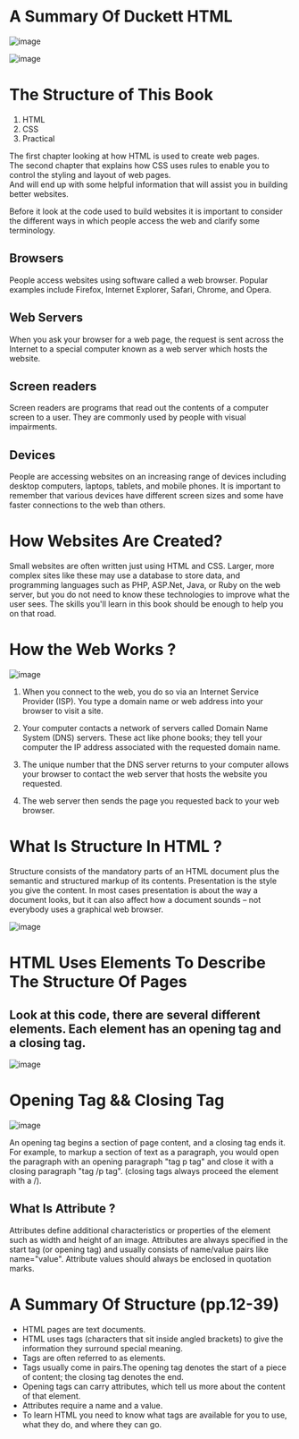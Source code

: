# A Summary Of Duckett HTML 

![image](https://i.redd.it/m14hlniqyfz41.jpg)  

![image](https://emareye.com/mricfiles/uploads/2017/05/Introduction-862x414-2-862x414-min-862x414.png)

# The Structure of This Book
1. HTML
2. CSS
3. Practical

The first chapter looking at how HTML is used to
create web pages.   
The second chapter that explains how CSS
uses rules to enable you to
control the styling and layout
of web pages.  
And will end up with some helpful
information that will assist you in
building better websites.

Before it look at the code used to build
websites it is important to consider the
different ways in which people access the web
and clarify some terminology. 

## Browsers
People access websites using
software called a web browser.
Popular examples include
Firefox, Internet Explorer, Safari,
Chrome, and Opera.
## Web Servers
When you ask your browser for
a web page, the request is sent
across the Internet to a special
computer known as a web
server which hosts the website.
## Screen readers
Screen readers are programs
that read out the contents of a
computer screen to a user. They
are commonly used by people
with visual impairments.
## Devices
People are accessing websites
on an increasing range of devices
including desktop computers,
laptops, tablets, and mobile
phones. It is important to
remember that various devices
have different screen sizes and
some have faster connections to
the web than others.

# How Websites Are Created?
Small websites are often written
just using HTML and CSS.
Larger, more complex sites like
these may use a database to
store data, and programming
languages such as PHP, ASP.Net,
Java, or Ruby on the web server,
but you do not need to know
these technologies to improve
what the user sees. The skills
you'll learn in this book should be
enough to help you on that road.

# How the Web Works ?
![image](https://res.cloudinary.com/academind-gmbh/image/upload/f_auto,q_auto/c_limit,dpr_3.0,g_center,w_400/v1/academind.com/content/tutorials/how-the-web-works/how-the-web-works-big-picture)
1. When you connect to the web,
you do so via an Internet Service
Provider (ISP). You type a
domain name or web address
into your browser to visit a site.   

2. Your computer contacts a
network of servers called
Domain Name System (DNS)
servers. These act like phone
books; they tell your computer
the IP address associated with
the requested domain name.  

3. The unique number that the
DNS server returns to your
computer allows your browser
to contact the web server
that hosts the website you
requested.  

4. The web server then sends the
page you requested back to your
web browser.

# What Is Structure In HTML ?
Structure consists of the mandatory parts of an HTML document plus the semantic and structured markup of its contents. Presentation is the style you give the content. In most cases presentation is about the way a document looks, but it can also affect how a document sounds – not everybody uses a graphical web browser.

![image](https://stuyhsdesign.files.wordpress.com/2015/09/basic-structure.png)

# HTML Uses Elements To Describe The Structure Of Pages
## Look at this code, there are several different elements. Each element has an opening tag and a closing tag.
![image](https://csharpcorner.azureedge.net/UploadFile/75a48f/html-for-beginners/Images/2.PNG)


# Opening Tag && Closing Tag
![image](https://clearlydecoded.com/assets/images/posts/2017-09-04-anatomy-of-html-tag/simple-p-tag.png)

An opening tag begins a section of page content, and a closing tag ends it. For example, to markup a section of text as a paragraph, you would open the paragraph with an opening paragraph "tag p tag" and close it with a closing paragraph "tag /p tag".
(closing tags always proceed the element with a /).

## What Is Attribute ?
Attributes define additional characteristics or properties of the element such as width and height of an image. Attributes are always specified in the start tag (or opening tag) and usually consists of name/value pairs like name="value". 
Attribute values should always be enclosed in quotation marks.

# A Summary Of Structure (pp.12-39)
* HTML pages are text documents.
* HTML uses tags (characters that sit inside angled
brackets) to give the information they surround special
meaning.
* Tags are often referred to as elements.
* Tags usually come in pairs.The opening tag denotes the start of a piece of content; the closing tag denotes the end.
* Opening tags can carry attributes, which tell us more
about the content of that element.
* Attributes require a name and a value.
* To learn HTML you need to know what tags are
available for you to use, what they do, and where they
can go.